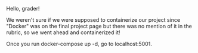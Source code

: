 Hello, grader!

We weren't sure if we were supposed to containerize our project since "Docker" was on the final project page but there was no mention of it in the rubric, so we went ahead and containerized it!

Once you run docker-compose up -d, go to localhost:5001.
